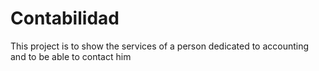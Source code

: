 # Contabilidad

This project is to show the services of a person dedicated to accounting and to be able to contact him
